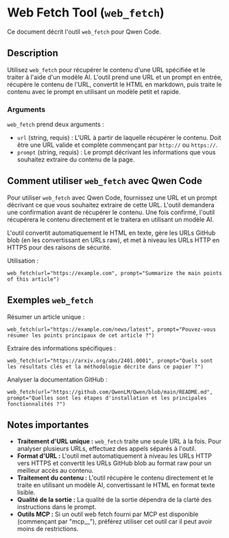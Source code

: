 # Web Fetch Tool (`web_fetch`)

Ce document décrit l'outil `web_fetch` pour Qwen Code.

## Description

Utilisez `web_fetch` pour récupérer le contenu d'une URL spécifiée et le traiter à l'aide d'un modèle AI. L'outil prend une URL et un prompt en entrée, récupère le contenu de l'URL, convertit le HTML en markdown, puis traite le contenu avec le prompt en utilisant un modèle petit et rapide.

### Arguments

`web_fetch` prend deux arguments :

- `url` (string, requis) : L'URL à partir de laquelle récupérer le contenu. Doit être une URL valide et complète commençant par `http://` ou `https://`.
- `prompt` (string, requis) : Le prompt décrivant les informations que vous souhaitez extraire du contenu de la page.

## Comment utiliser `web_fetch` avec Qwen Code

Pour utiliser `web_fetch` avec Qwen Code, fournissez une URL et un prompt décrivant ce que vous souhaitez extraire de cette URL. L'outil demandera une confirmation avant de récupérer le contenu. Une fois confirmé, l'outil récupérera le contenu directement et le traitera en utilisant un modèle AI.

L'outil convertit automatiquement le HTML en texte, gère les URLs GitHub blob (en les convertissant en URLs raw), et met à niveau les URLs HTTP en HTTPS pour des raisons de sécurité.

Utilisation :

```
web_fetch(url="https://example.com", prompt="Summarize the main points of this article")
```

## Exemples `web_fetch`

Résumer un article unique :

```
web_fetch(url="https://example.com/news/latest", prompt="Pouvez-vous résumer les points principaux de cet article ?")
```

Extraire des informations spécifiques :

```
web_fetch(url="https://arxiv.org/abs/2401.0001", prompt="Quels sont les résultats clés et la méthodologie décrite dans ce papier ?")
```

Analyser la documentation GitHub :

```
web_fetch(url="https://github.com/QwenLM/Qwen/blob/main/README.md", prompt="Quelles sont les étapes d'installation et les principales fonctionnalités ?")
```

## Notes importantes

- **Traitement d'URL unique :** `web_fetch` traite une seule URL à la fois. Pour analyser plusieurs URLs, effectuez des appels séparés à l'outil.
- **Format d'URL :** L'outil met automatiquement à niveau les URLs HTTP vers HTTPS et convertit les URLs GitHub blob au format raw pour un meilleur accès au contenu.
- **Traitement du contenu :** L'outil récupère le contenu directement et le traite en utilisant un modèle AI, convertissant le HTML en format texte lisible.
- **Qualité de la sortie :** La qualité de la sortie dépendra de la clarté des instructions dans le prompt.
- **Outils MCP :** Si un outil web fetch fourni par MCP est disponible (commençant par "mcp__"), préférez utiliser cet outil car il peut avoir moins de restrictions.